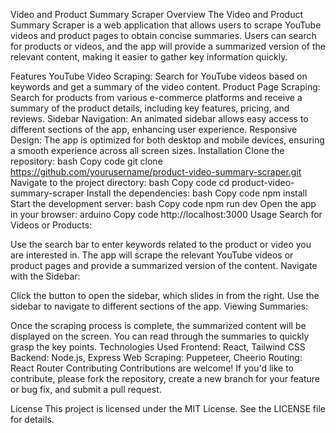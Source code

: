 Video and Product Summary Scraper
Overview
The Video and Product Summary Scraper is a web application that allows users to scrape YouTube videos and product pages to obtain concise summaries. Users can search for products or videos, and the app will provide a summarized version of the relevant content, making it easier to gather key information quickly.

Features
YouTube Video Scraping: Search for YouTube videos based on keywords and get a summary of the video content.
Product Page Scraping: Search for products from various e-commerce platforms and receive a summary of the product details, including key features, pricing, and reviews.
Sidebar Navigation: An animated sidebar allows easy access to different sections of the app, enhancing user experience.
Responsive Design: The app is optimized for both desktop and mobile devices, ensuring a smooth experience across all screen sizes.
Installation
Clone the repository:
bash
Copy code
git clone https://github.com/yourusername/product-video-summary-scraper.git
Navigate to the project directory:
bash
Copy code
cd product-video-summary-scraper
Install the dependencies:
bash
Copy code
npm install
Start the development server:
bash
Copy code
npm run dev
Open the app in your browser:
arduino
Copy code
http://localhost:3000
Usage
Search for Videos or Products:

Use the search bar to enter keywords related to the product or video you are interested in.
The app will scrape the relevant YouTube videos or product pages and provide a summarized version of the content.
Navigate with the Sidebar:

Click the button to open the sidebar, which slides in from the right. Use the sidebar to navigate to different sections of the app.
Viewing Summaries:

Once the scraping process is complete, the summarized content will be displayed on the screen. You can read through the summaries to quickly grasp the key points.
Technologies Used
Frontend: React, Tailwind CSS
Backend: Node.js, Express
Web Scraping: Puppeteer, Cheerio
Routing: React Router
Contributing
Contributions are welcome! If you'd like to contribute, please fork the repository, create a new branch for your feature or bug fix, and submit a pull request.

License
This project is licensed under the MIT License. See the LICENSE file for details.
